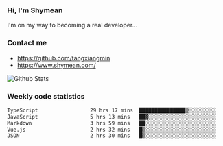 ### Hi, I'm Shymean

I'm on my way to becoming a real developer...

### Contact me

- <https://github.com/tangxiangmin>
- <https://www.shymean.com/>

![Github Stats](https://github-readme-stats.vercel.app/api?username=tangxiangmin&show_icons=true&theme=dark)


###  Weekly code statistics

<!--START_SECTION:waka-->

```txt
TypeScript                 29 hrs 17 mins  ███████████████▒░░░░░░░░░   61.69 %
JavaScript                 5 hrs 13 mins   ██▓░░░░░░░░░░░░░░░░░░░░░░   11.00 %
Markdown                   3 hrs 59 mins   ██░░░░░░░░░░░░░░░░░░░░░░░   08.39 %
Vue.js                     2 hrs 32 mins   █▒░░░░░░░░░░░░░░░░░░░░░░░   05.35 %
JSON                       2 hrs 30 mins   █▒░░░░░░░░░░░░░░░░░░░░░░░   05.29 %
```

<!--END_SECTION:waka-->